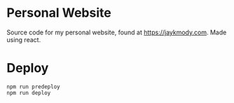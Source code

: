 # Personal Website

Source code for my personal website, found at https://jaykmody.com.
Made using react.

# Deploy

```
npm run predeploy
npm run deploy
```
